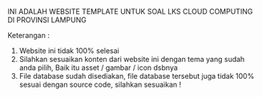 INI ADALAH WEBSITE TEMPLATE UNTUK SOAL LKS CLOUD COMPUTING DI PROVINSI LAMPUNG

Keterangan :
1. Website ini tidak 100% selesai
2. Silahkan sesuaikan konten dari website ini dengan tema yang sudah anda pilih, Baik itu asset / gambar / icon dsbnya
3. File database sudah disediakan, file database tersebut juga tidak 100% sesuai dengan source code, silahkan sesuaikan !
